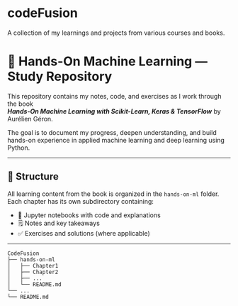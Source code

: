 # codeFusion
A collection of my learnings and projects from various courses and books.


# 📘 Hands-On Machine Learning — Study Repository

This repository contains my notes, code, and exercises as I work through the book  
**_Hands-On Machine Learning with Scikit-Learn, Keras & TensorFlow_** by Aurélien Géron.

The goal is to document my progress, deepen understanding, and build hands-on experience in applied machine learning and deep learning using Python.

---

## 📂 Structure

All learning content from the book is organized in the `hands-on-ml` folder. Each chapter has its own subdirectory containing:

- 📓 Jupyter notebooks with code and explanations  
- 🗒️ Notes and key takeaways  
- ✅ Exercises and solutions (where applicable)

---

```
CodeFusion
├── hands-on-ml
│   ├── Chapter1
│   ├── Chapter2
│   ├── ...
│   └── README.md
└── ...
└── README.md
```